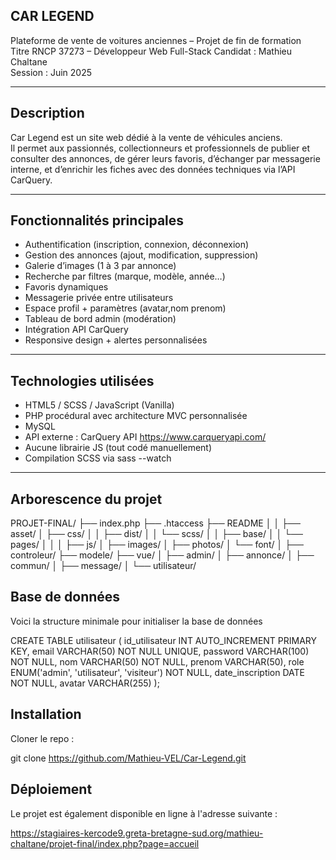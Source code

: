 ## CAR LEGEND
 
 Plateforme de vente de voitures anciennes – Projet de fin de formation  
 Titre RNCP 37273 – Développeur Web Full-Stack
 Candidat : Mathieu Chaltane  
 Session : Juin 2025  
 
 ---
 
 ## Description
 
 Car Legend est un site web dédié à la vente de véhicules anciens.  
 Il permet aux passionnés, collectionneurs et professionnels de publier et consulter des annonces, de gérer leurs favoris, d’échanger par messagerie interne, et d’enrichir les fiches avec des données techniques via l’API CarQuery.
 
 ---
 
 ## Fonctionnalités principales
 
 - Authentification (inscription, connexion, déconnexion)
 - Gestion des annonces (ajout, modification, suppression)
 - Galerie d’images (1 à 3 par annonce)
 - Recherche par filtres (marque, modèle, année…)
 - Favoris dynamiques
 - Messagerie privée entre utilisateurs
 - Espace profil + paramètres (avatar,nom prenom)
 - Tableau de bord admin (modération)
 - Intégration API CarQuery
 - Responsive design + alertes personnalisées
 
 ---
 
 ## Technologies utilisées
 
 - HTML5 / SCSS / JavaScript (Vanilla)
 - PHP procédural avec architecture MVC personnalisée
 - MySQL
 - API externe : CarQuery API https://www.carqueryapi.com/
 - Aucune librairie JS (tout codé manuellement)
 - Compilation SCSS via  sass --watch 
 
 ---
 
 ## Arborescence du projet
 
 PROJET-FINAL/
 ├── index.php
 ├── .htaccess
 ├──  README
 │
 │
 ├── asset/
 │   ├── css/
 │   │   ├── dist/
 │   │   └── scss/
 │   │       ├── base/
 │   │       └── pages/
 │   │ 
 │   ├── js/
 │   ├── images/
 │   ├── photos/
 │   └── font/
 │ 
 ├── controleur/
 ├── modele/
 ├── vue/
 │   ├── admin/
 │   ├── annonce/
 │   ├── commun/
 │   ├── message/
 │   └── utilisateur/
 
 
 
 ## Base de données
 
 Voici la structure minimale pour initialiser la base de données
 
 
 CREATE TABLE utilisateur (
    id_utilisateur INT AUTO_INCREMENT PRIMARY KEY,
    email VARCHAR(50) NOT NULL UNIQUE,
    password VARCHAR(100) NOT NULL,
    nom VARCHAR(50) NOT NULL,
    prenom VARCHAR(50),
    role ENUM('admin', 'utilisateur', 'visiteur') NOT NULL,
    date_inscription DATE NOT NULL,
    avatar VARCHAR(255)
 );
 
 ## Installation
 
 Cloner le repo :
 
 git clone https://github.com/Mathieu-VEL/Car-Legend.git
 
 
 
 ## Déploiement
 
 Le projet est également disponible en ligne à l'adresse suivante :
 
 https://stagiaires-kercode9.greta-bretagne-sud.org/mathieu-chaltane/projet-final/index.php?page=accueil
 
 